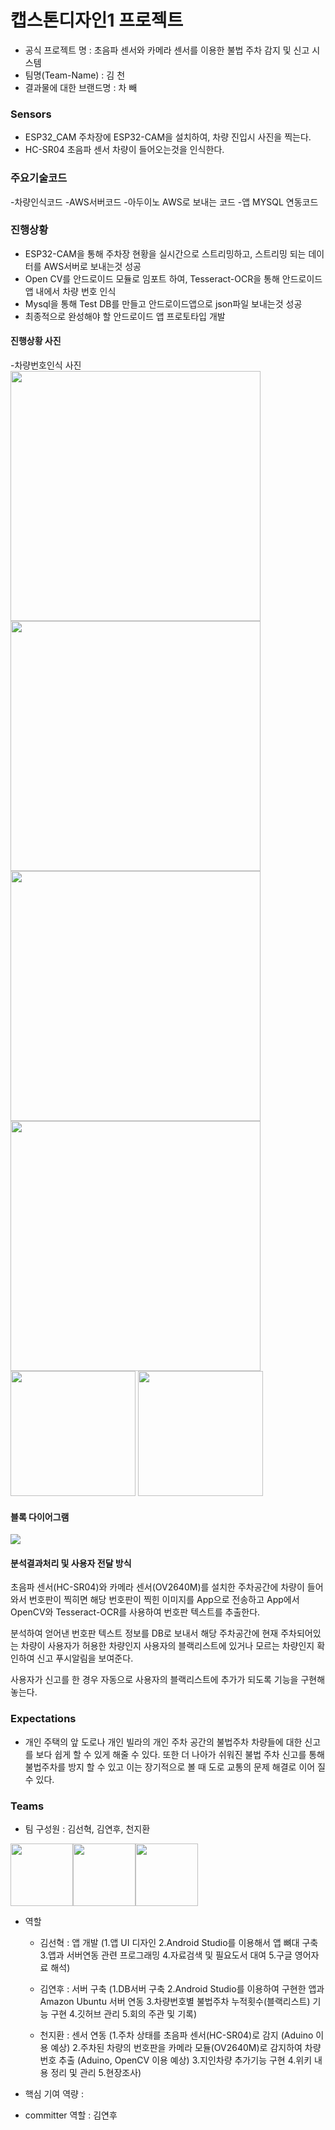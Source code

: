 캡스톤디자인1 프로젝트
======================

- 공식 프로젝트 명            : 초음파 센서와 카메라 센서를 이용한 불법 주차 감지 및 신고 시스템
- 팀명(Team-Name)          : 김 천
- 결과물에 대한 브랜드명 : 차 빼



### Sensors

- ESP32_CAM
주차장에 ESP32-CAM을 설치하여, 차량 진입시 사진을 찍는다.
- HC-SR04 초음파 센서
차량이 들어오는것을 인식한다.

### 주요기술코드 

-차량인식코드
-AWS서버코드
-아두이노 AWS로 보내는 코드
-앱 MYSQL 연동코드
  
### 진행상황

- ESP32-CAM을 통해 주차장 현황을 실시간으로 스트리밍하고, 스트리밍 되는 데이터를 AWS서버로 보내는것 성공
- Open CV를 안드로이드 모듈로 임포트 하여, Tesseract-OCR을 통해 안드로이드 앱 내에서 차량 번호 인식
- Mysql을 통해 Test DB를 만들고 안드로이드앱으로 json파일 보내는것 성공
- 최종적으로 완성해야 할 안드로이드 앱 프로토타입 개발

#### 진행상황 사진
-차량번호인식 사진
<img src="https://user-images.githubusercontent.com/60029337/82132929-6a6b1700-9820-11ea-92b1-e4e5e2254ec4.jpg" width="400">
<img src="https://user-images.githubusercontent.com/60029337/82132935-73f47f00-9820-11ea-8ef1-b599b2213637.jpg" width="400" >
<img src="https://user-images.githubusercontent.com/60029337/82132939-7c4cba00-9820-11ea-80e0-0bb4e09a73e2.jpg" width="400" >
<img src="https://user-images.githubusercontent.com/60029337/82132947-9be3e280-9820-11ea-8c86-bd2bbfc983f1.jpg" width="400" >
<img src="https://user-images.githubusercontent.com/60029337/82132950-9eded300-9820-11ea-9670-9f77625af9cc.jpg" width="200" >
<img src="https://user-images.githubusercontent.com/60029337/82132957-ba49de00-9820-11ea-9397-a59415f7a5f8.jpg" width="200" >


#### 블록 다이어그램
<img src="https://github.com/YeonHoo-Kim/Capston_Design1_Projects/blob/master/images/block_diagram.jpg">

#### 분석결과처리 및 사용자 전달 방식

초음파 센서(HC-SR04)와 카메라 센서(OV2640M)를 설치한 주차공간에 차량이 들어와서 번호판이 찍히면 해당 번호판이 찍힌 이미지를 App으로 전송하고 App에서 OpenCV와 Tesseract-OCR를 사용하여 번호판 텍스트를 추출한다. 

분석하여 얻어낸 번호판 텍스트 정보를 DB로 보내서 해당 주차공간에 현재 주차되어있는 차량이 사용자가 허용한 차량인지 사용자의 블랙리스트에 있거나 모르는 차량인지 확인하여 신고 푸시알림을 보여준다. 

사용자가 신고를 한 경우 자동으로 사용자의 블랙리스트에 추가가 되도록 기능을 구현해 놓는다.

### Expectations

- 개인 주택의 앞 도로나 개인 빌라의 개인 주차 공간의 불법주차 차량들에 대한 신고를 보다 쉽게 할 수 있게 해줄 수 있다. 또한 더 나아가 쉬워진 불법 주차 신고를 통해 불법주차를 방지 할 수 있고 이는 장기적으로 볼 때 도로 교통의 문제 해결로 이어 질 수 있다.

### Teams

- 팀 구성원 : 김선혁, 김연후, 천지환

<img src="https://github.com/YeonHoo-Kim/Capston_Design1_Projects/blob/master/images/JK_Hq_20200405_250438869_1211894836.jpg" width="100" height="100"><img src="https://github.com/YeonHoo-Kim/Capston_Design1_Projects/blob/master/images/20141515_%EA%B9%80%EC%97%B0%ED%9B%84.jpg" width="100" height="100"><img src="https://github.com/YeonHoo-Kim/Capston_Design1_Projects/blob/master/images/20141362_%EC%B2%9C%EC%A7%80%ED%99%98.jpg" width="100" height="100">
- 역할
  - 김선혁 : 앱 개발
  (1.앱 UI 디자인
   2.Android Studio를 이용해서 앱 뼈대 구축
   3.앱과 서버연동 관련 프로그래밍
   4.자료검색 및 필요도서 대여
   5.구글 영어자료 해석)

  - 김연후 : 서버 구축
  (1.DB서버 구축
   2.Android Studio를 이용하여 구현한 앱과 Amazon Ubuntu 서버 연동
   3.차량번호별 불법주차 누적횟수(블랙리스트) 기능 구현
   4.깃허브 관리
   5.회의 주관 및 기록)
   
  - 천지환 : 센서 연동
  (1.주차 상태를 초음파 센서(HC-SR04)로 감지 (Aduino 이용 예상)
   2.주차된 차량의 번호판을 카메라 모듈(OV2640M)로 감지하여 차량번호 추출 (Aduino, OpenCV 이용 예상)
   3.지인차량 추가기능 구현
   4.위키 내용 정리 및 관리 
   5.현장조사)

- 핵심 기여 역량 : 
- committer 역할 : 김연후
